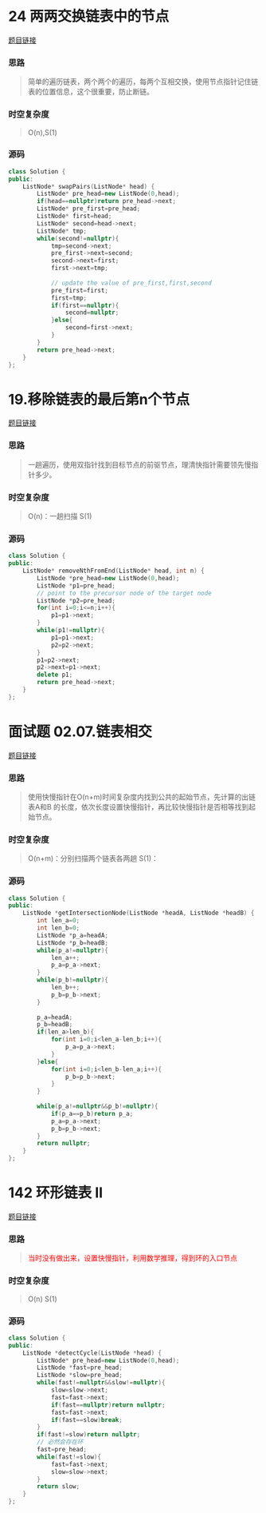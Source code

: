 # 24 两两交换链表中的节点
[题目链接](https://leetcode.cn/problems/swap-nodes-in-pairs/description/)

### 思路

> 简单的遍历链表，两个两个的遍历，每两个互相交换，使用节点指针记住链表的位置信息，这个很重要，防止断链。

### 时空复杂度
> O(n),S(1)

### 源码
```C++
class Solution {  
public:  
    ListNode* swapPairs(ListNode* head) {  
        ListNode* pre_head=new ListNode(0,head);  
        if(head==nullptr)return pre_head->next;  
        ListNode* pre_first=pre_head;  
        ListNode* first=head;  
        ListNode* second=head->next;  
        ListNode* tmp;  
        while(second!=nullptr){  
            tmp=second->next;  
            pre_first->next=second;  
            second->next=first;  
            first->next=tmp;  
  
            // update the value of pre_first,first,second  
            pre_first=first;  
            first=tmp;  
            if(first==nullptr){  
                second=nullptr;  
            }else{  
                second=first->next;  
            }  
        }  
        return pre_head->next;  
    }  
};
```


# 19.移除链表的最后第n个节点
[题目链接](https://leetcode.cn/problems/remove-nth-node-from-end-of-list/description/)

### 思路

> 一趟遍历，使用双指针找到目标节点的前驱节点，理清快指针需要领先慢指针多少。

### 时空复杂度
> O(n)：一趟扫描
> S(1)

### 源码
```C++
class Solution {  
public:  
    ListNode* removeNthFromEnd(ListNode* head, int n) {  
        ListNode *pre_head=new ListNode(0,head);  
        ListNode *p1=pre_head;  
        // point to the precursor node of the target node  
        ListNode *p2=pre_head;  
        for(int i=0;i<=n;i++){  
            p1=p1->next;  
        }  
        while(p1!=nullptr){  
            p1=p1->next;  
            p2=p2->next;  
        }  
        p1=p2->next;  
        p2->next=p1->next;  
        delete p1;  
        return pre_head->next;  
    }  
};
```

# 面试题 02.07.链表相交
[题目链接](https://leetcode.cn/problems/intersection-of-two-linked-lists-lcci/description/)

### 思路

> 使用快慢指针在O(n+m)时间复杂度内找到公共的起始节点，先计算的出链表A和B
> 的长度，依次长度设置快慢指针，再比较快慢指针是否相等找到起始节点。

### 时空复杂度
> O(n+m)：分别扫描两个链表各两趟
> S(1)：

### 源码
```C++
class Solution {  
public:  
    ListNode *getIntersectionNode(ListNode *headA, ListNode *headB) {  
        int len_a=0;  
        int len_b=0;  
        ListNode *p_a=headA;  
        ListNode *p_b=headB;  
        while(p_a!=nullptr){  
            len_a++;  
            p_a=p_a->next;  
        }  
        while(p_b!=nullptr){  
            len_b++;  
            p_b=p_b->next;  
        }  
  
        p_a=headA;  
        p_b=headB;  
        if(len_a>len_b){  
            for(int i=0;i<len_a-len_b;i++){  
                p_a=p_a->next;  
            }  
        }else{  
            for(int i=0;i<len_b-len_a;i++){  
                p_b=p_b->next;  
            }  
        }  
  
        while(p_a!=nullptr&&p_b!=nullptr){  
            if(p_a==p_b)return p_a;  
            p_a=p_a->next;  
            p_b=p_b->next;  
        }  
        return nullptr;  
    }  
};
```

# 142 环形链表 II
[题目链接](https://leetcode.cn/problems/linked-list-cycle-ii/description/)

### 思路

> <span style="color:red">当时没有做出来，设置快慢指针，利用数学推理，得到环的入口节点</span>

### 时空复杂度
> O(n)
> S(1)

### 源码
```C++
class Solution {  
public:  
    ListNode *detectCycle(ListNode *head) {  
        ListNode* pre_head=new ListNode(0,head);  
        ListNode *fast=pre_head;  
        ListNode *slow=pre_head;  
        while(fast!=nullptr&&slow!=nullptr){  
            slow=slow->next;  
            fast=fast->next;  
            if(fast==nullptr)return nullptr;  
            fast=fast->next;  
            if(fast==slow)break;  
        }  
        if(fast!=slow)return nullptr;  
        // 必然会存在环  
        fast=pre_head;  
        while(fast!=slow){  
            fast=fast->next;  
            slow=slow->next;  
        }  
        return slow;  
    }  
};
```
